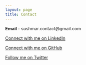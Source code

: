 ```yaml
---
layout: page
title: Contact
---
```


<p class="message">
  <b>Email -</b> sushmar.contact@gmail.com
</p>
<p>
	<a class="linkedin" target="_blank" href="http://www.linkedin.com/in/sushmaramanna">Connect with me on LinkedIn</a>
</p>
<p>
	<a class="github" target="_blank" href="https://github.com/sushma-ramanna3">Connect with me on GitHub</a>
</p>
<p>
	<a class="twitter" target="_blank" href="https://twitter.com/sushmaramanna">Follow me on Twitter</a>
</p>
